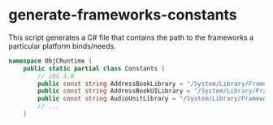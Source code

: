 # generate-frameworks-constants

This script generates a C# file that contains the path to the frameworks a particular platform binds/needs.

```csharp
namespace ObjCRuntime {
	public static partial class Constants {
		// iOS 3.0
		public const string AddressBookLibrary = "/System/Library/Frameworks/AddressBook.framework/AddressBook";
		public const string AddressBookUILibrary = "/System/Library/Frameworks/AddressBookUI.framework/AddressBookUI";
		public const string AudioUnitLibrary = "/System/Library/Frameworks/AudioToolbox.framework/AudioToolbox";
		// ...
	}
```

